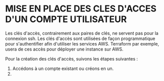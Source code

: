 # MISE EN PLACE DES CLES D'ACCES D'UN COMPTE UTILISATEUR
Les clés d'accès, contrairement aux paires de clés, ne servent pas pour la connexion ssh.
Les clés d'accès sont utilisées de façon programmatique pour s'authentifier afin d'utiliser les services AWS.
Terraform par exemple, usera de ces accès pour déployer une instance sur AWS.

Pour la création des clés d'accès, suivons les étapes suivantes :
1. Accédons à un compte existant ou créons en un.
2. 
